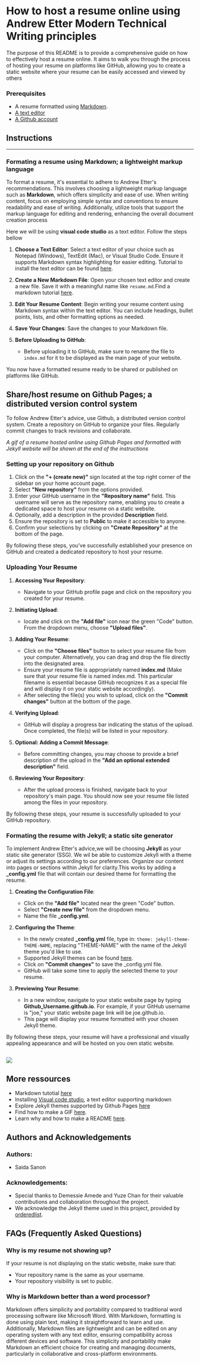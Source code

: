 # How to host a resume online using Andrew Etter Modern Technical Writing principles

The purpose of this README is to provide a comprehensive guide on how to effectively host a resume online.
It aims to walk you through the process of hosting your resume on platforms like GitHub, allowing you to create a static website where your resume can be easily accessed and viewed by others

### Prerequisites

- A resume formatted using [Markdown](#more-ressources).
- [A text editor](#more-ressources)
- [A Github account](https://docs.github.com/en/get-started/onboarding/getting-started-with-your-github-account)

## Instructions

---

### Formating a resume using Markdown; a lightweight markup language

To format a resume, it's essential to adhere to Andrew Etter's recommendations. This involves choosing a lightweight markup language such as **Markdown**, which offers simplicity and ease of use. When writing content, focus on employing simple syntax and conventions to ensure readability and ease of writing. Additionally, utilize tools that support the markup language for editing and rendering, enhancing the overall document creation process

Here we will be using **visual code studio** as a text editor. Follow the steps bellow

1. **Choose a Text Editor**: Select a text editor of your choice such as Notepad (Windows), TextEdit (Mac), or Visual Studio Code. Ensure it supports Markdown syntax highlighting for easier editing. Tutorial to install the text editor can be found [here](#more-ressources).

2. **Create a New Markdown File**: Open your chosen text editor and create a new file. Save it with a meaningful name like `resume.md`.Find a markdown tutorial [here](#more-ressources).

3. **Edit Your Resume Content**: Begin writing your resume content using Markdown syntax within the text editor. You can include headings, bullet points, lists, and other formatting options as needed.

4. **Save Your Changes**: Save the changes to your Markdown file.

5. **Before Uploading to GitHub**:
   - Before uploading it to GitHub, make sure to rename the file to `index.md` for it to be displayed as the main page of your website.

You now have a formatted resume ready to be shared or published on platforms like GitHub.

## Share/host resume on Github Pages; a distributed version control system

To follow Andrew Etter's advice, use Github, a distributed version control system. Create a repository on GitHub to organize your files. Regularly commit changes to track revisions and collaborate.

_A gif of a resume hosted online using Github Pages and formatted with Jekyll website will be shown at the end of the instructions_

### Setting up your repository on Github

1.  Click on the **"+ (create new)"** sign located at the top right corner of the sidebar on your home account page.
2.  Select **"New repository"** from the options provided.
3.  Enter your GitHub username in the **"Repository name"** field. This username will serve as the repository name, enabling you to create a dedicated space to host your resume on a static website.
4.  Optionally, add a description in the provided **Description** field.
5.  Ensure the repository is set to **Public** to make it accessible to anyone.
6.  Confirm your selections by clicking on **"Create Repository"** at the bottom of the page.

By following these steps, you've successfully established your presence on GitHub and created a dedicated repository to host your resume.

### Uploading Your Resume

1. **Accessing Your Repository**:

   - Navigate to your GitHub profile page and click on the repository you created for your resume.

2. **Initiating Upload**:

   - locate and click on the **"Add file"** icon near the green "Code" button. From the dropdown menu, choose **"Upload files"**.

3. **Adding Your Resume**:

   - Click on the **"Choose files"** button to select your resume file from your computer. Alternatively, you can drag and drop the file directly into the designated area.
   - Ensure your resume file is appropriately named **index.md** (Make sure that your resume file is named index.md. This particular filename is essential because GitHub recognizes it as a special file and will display it on your static website accordingly).
   - After selecting the file(s) you wish to upload, click on the **"Commit changes"** button at the bottom of the page.

4. **Verifying Upload**:

   - GitHub will display a progress bar indicating the status of the upload. Once completed, the file(s) will be listed in your repository.

5. **Optional: Adding a Commit Message**:

   - Before committing changes, you may choose to provide a brief description of the upload in the **"Add an optional extended description"** field.

6. **Reviewing Your Repository**:
   - After the upload process is finished, navigate back to your repository's main page. You should now see your resume file listed among the files in your repository.

By following these steps, your resume is successfully uploaded to your GitHub repository.

### Formating the resume with Jekyll; a static site generator

To implement Andrew Etter's advice,we will be choosing **Jekyll** as your static site generator (SSG). We wil be able to customize Jekyll with a theme or adjust its settings according to our preferences. Organize our content into pages or sections within Jekyll for clarity.This works by adding a **\_config.yml** file that will contain our desired theme for formatting the resume.

1. **Creating the Configuration File**:

   - Click on the **"Add file"** located near the green "Code" button.
   - Select **"Create new file"** from the dropdown menu.
   - Name the file **\_config.yml**.

2. **Configuring the Theme**:

   - In the newly created **\_config.yml** file, type in: `theme: jekyll-theme-THEME-NAME`, replacing "THEME-NAME" with the name of the Jekyll theme you'd like to use.
   - Supported Jekyll themes can be found [here](https://pages.github.com/themes/).
   - Click on **"Commit changes"** to save the \_config.yml file.
   - GitHub will take some time to apply the selected theme to your resume.

3. **Previewing Your Resume**:
   - In a new window, navigate to your static website page by typing **Github_Username.github.io**. For example, if your GitHub username is "joe," your static website page link will be joe.github.io.
   - This page will display your resume formatted with your chosen Jekyll theme.

By following these steps, your resume will have a professional and visually appealing appearance and will be hosted on you own static website.

## ![](https://github.com/vrivn3/vrivn3.github.io/blob/main/RESUME.gif)

## More ressources

- Markdown tutotial [here](https://www.markdowntutorial.com/)
- Installing [Visual code studio](https://code.visualstudio.com/download), a text editor supporting markdown
- Explore Jekyll themes supported by Github Pages [here](https://docs.github.com/en/pages/setting-up-a-github-pages-site-with-jekyll/adding-a-theme-to-your-github-pages-site-using-jekyll)
- Find how to make a GIF [here](https://giphy.com/create/gifmaker).
- Learn why and how to make a README [here](https://www.makeareadme.com/).

## Authors and Acknowledgements

### Authors:

- Saida Sanon

### Acknowledgements:

- Special thanks to Demessie Amede and Yuze Chan for their valuable contributions and collaboration throughout the project.
- We acknowledge the Jekyll theme used in this project, provided by [orderedlist](https://github.com/orderedlist).

## FAQs (Frequently Asked Questions)

### Why is my resume not showing up?

If your resume is not displaying on the static website, make sure that:

- Your repository name is the same as your username.
- Your repository visibility is set to public.

### Why is Markdown better than a word processor?

Markdown offers simplicity and portability compared to traditional word processing software like Microsoft Word. With Markdown, formatting is done using plain text, making it straightforward to learn and use. Additionally, Markdown files are lightweight and can be edited on any operating system with any text editor, ensuring compatibility across different devices and software. This simplicity and portability make Markdown an efficient choice for creating and managing documents, particularly in collaborative and cross-platform environments.
